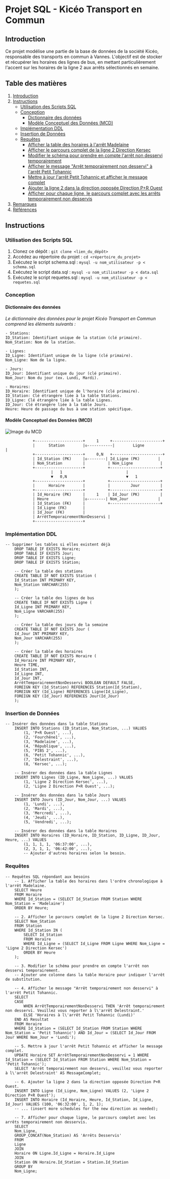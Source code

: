 # Projet SQL - Kicéo Transport en Commun

## Introduction
Ce projet modélise une partie de la base de données de la société Kicéo, responsable des transports en commun à Vannes. L'objectif est de stocker et récupérer les horaires des lignes de bus, en mettant particulièrement l'accent sur les horaires de la ligne 2 aux arrêts sélectionnés en semaine.

## Table des matières

1. [Introduction](#introduction)
2. [Instructions](#instructions)
    - [Utilisation des Scripts SQL](#utilisation-des-scripts-sql)
    - [Conception](#conception)
        - [Dictionnaire des données](#dictionnaire-des-données)
        - [Modèle Conceptuel des Données (MCD)](#modèle-conceptuel-des-données-mcd)
    - [Implémentation DDL](#implémentation-ddl)
    - [Insertion de Données](#insertion-de-données)
    - [Requêtes](#requêtes)
        - [Afficher la table des horaires à l'arrêt Madelaine](#1-afficher-la-table-des-horaires-à-larrêt-madelaine)
        - [Afficher le parcours complet de la ligne 2 Direction Kersec](#2-afficher-le-parcours-complet-de-la-ligne-2-direction-kersec)
        - [Modifier le schéma pour prendre en compte l'arrêt non desservi temporairement](#3-modifier-le-schéma-pour-prendre-en-compte-larrêt-non-desservi-temporairement)
        - [Afficher le message "Arrêt temporairement non desservi" à l'arrêt Petit Tohannic](#4-afficher-le-message-arrêt-temporairement-non-desservi-à-larrêt-petit-tohannic)
        - [Mettre à jour l'arrêt Petit Tohannic et afficher le message complet](#5-mettre-à-jour-larrêt-petit-tohannic-et-afficher-le-message-complet)
        - [Ajouter la ligne 2 dans la direction opposée Direction P+R Ouest](#6-ajouter-la-ligne-2-dans-la-direction-opposée-direction-p-r-ouest)
        - [Afficher pour chaque ligne, le parcours complet avec les arrêts temporairement non desservis](#7-afficher-pour-chaque-ligne-le-parcours-complet-avec-les-arrêts-temporairement-non-desservis)
3. [Remarques](#remarques)
4. [Références](#références)

## Instructions

### Utilisation des Scripts SQL

1. Clonez ce dépôt : `git clone <lien_du_dépôt>`
2. Accédez au répertoire du projet : `cd <répertoire_du_projet>`
3. Exécutez le script schema.sql : `mysql -u nom_utilisateur -p < schema.sql`
4. Exécutez le script data.sql : `mysql -u nom_utilisateur -p < data.sql`
5. Exécutez le script requetes.sql : `mysql -u nom_utilisateur -p < requetes.sql`

### Conception

#### Dictionnaire des données
*Le dictionnaire des données pour le projet Kicéo Transport en Commun comprend les éléments suivants :*

    - Stations:
    ID_Station: Identifiant unique de la station (clé primaire).
    Nom_Station: Nom de la station.

    - Lignes:
    ID_Ligne: Identifiant unique de la ligne (clé primaire).
    Nom_Ligne: Nom de la ligne.

    - Jours:
    ID_Jour: Identifiant unique du jour (clé primaire).
    Nom_Jour: Nom du jour (ex. Lundi, Mardi).

    - Horaires:
    ID_Horaire: Identifiant unique de l'horaire (clé primaire).
    ID_Station: Clé étrangère liée à la table Stations.
    ID_Ligne: Clé étrangère liée à la table Lignes.
    ID_Jour: Clé étrangère liée à la table Jours.
    Heure: Heure de passage du bus à une station spécifique.

#### Modèle Conceptuel des Données (MCD)

![Image du MCD](./mcd.png)

                +---------------------+     1     +----------------------+
                |      Station        |◇-----------|        Ligne         |
                +---------------------+     0,N   +----------------------+
                | Id_Station (PK)     |◇--------| Id_Ligne (PK)        |
                | Nom_Station         |          | Nom_Ligne            |
                +---------------------+          +----------------------+
                        |   1                            |
                        ▼   0,N                          ▼   1
                +---------------------+          +----------------------+
                |      Horaire        |          |         Jour         |
                +---------------------+          +----------------------+
                | Id_Horaire (PK)     |     1    | Id_Jour (PK)         |
                | Heure               |◇--------| Nom_Jour             |
                | Id_Station (FK)     |          +----------------------+
                | Id_Ligne (FK)       |
                | Id_Jour (FK)        |
                | ArrêtTemporairementNonDesservi |
                +---------------------+


### Implémentation DDL
    -- Supprimer les tables si elles existent déjà
        DROP TABLE IF EXISTS Horaire;
        DROP TABLE IF EXISTS Jour;
        DROP TABLE IF EXISTS Ligne;
        DROP TABLE IF EXISTS Station;

        -- Créer la table des stations
        CREATE TABLE IF NOT EXISTS Station (
        Id_Station INT PRIMARY KEY,
        Nom_Station VARCHAR(255)
        );

        -- Créer la table des lignes de bus
        CREATE TABLE IF NOT EXISTS Ligne (
        Id_Ligne INT PRIMARY KEY,
        Nom_Ligne VARCHAR(255)
        );

        -- Créer la table des jours de la semaine
        CREATE TABLE IF NOT EXISTS Jour (
        Id_Jour INT PRIMARY KEY,
        Nom_Jour VARCHAR(255)
        );

        -- Créer la table des horaires
        CREATE TABLE IF NOT EXISTS Horaire (
        Id_Horaire INT PRIMARY KEY,
        Heure TIME,
        Id_Station INT,
        Id_Ligne INT,
        Id_Jour INT,
        ArrêtTemporairementNonDesservi BOOLEAN DEFAULT FALSE,
        FOREIGN KEY (Id_Station) REFERENCES Station(Id_Station),
        FOREIGN KEY (Id_Ligne) REFERENCES Ligne(Id_Ligne),
        FOREIGN KEY (Id_Jour) REFERENCES Jour(Id_Jour)
        );
        

### Insertion de Données
    -- Insérer des données dans la table Stations
        INSERT INTO Stations (ID_Station, Nom_Station, ...) VALUES
            (1, 'P+R Ouest', ...),
            (2, 'Fourchêne1', ...),
            (3, 'Madelaine', ...),
            (4, 'République', ...),
            (5, 'PIBS 2', ...),
            (6, 'Petit Tohannic', ...),
            (7, 'Delestraint', ...),
            (8, 'Kersec', ...);

        -- Insérer des données dans la table Lignes
        INSERT INTO Lignes (ID_Ligne, Nom_Ligne, ...) VALUES
            (1, 'Ligne 2 Direction Kersec', ...),
            (2, 'Ligne 2 Direction P+R Ouest', ...);

        -- Insérer des données dans la table Jours
        INSERT INTO Jours (ID_Jour, Nom_Jour, ...) VALUES
            (1, 'Lundi', ...),
            (2, 'Mardi', ...),
            (3, 'Mercredi', ...),
            (4, 'Jeudi', ...),
            (5, 'Vendredi', ...);

        -- Insérer des données dans la table Horaires
        INSERT INTO Horaires (ID_Horaire, ID_Station, ID_Ligne, ID_Jour, Heure, ...) VALUES
            (1, 1, 1, 1, '06:37:00', ...),
            (2, 3, 1, 1, '06:42:00', ...),
            -- Ajouter d'autres horaires selon le besoin.


### Requêtes
    -- Requêtes SQL répondant aux besoins
        -- 1. Afficher la table des horaires dans l'ordre chronologique à l'arrêt Madelaine.
        SELECT Heure
        FROM Horaire
        WHERE Id_Station = (SELECT Id_Station FROM Station WHERE Nom_Station = 'Madelaine')
        ORDER BY Heure;

        -- 2. Afficher le parcours complet de la ligne 2 Direction Kersec.
        SELECT Nom_Station
        FROM Station
        WHERE Id_Station IN (
            SELECT Id_Station
            FROM Horaire
            WHERE Id_Ligne = (SELECT Id_Ligne FROM Ligne WHERE Nom_Ligne = 'Ligne 2 Direction Kersec')
            ORDER BY Heure
        );

        -- 3. Modifier le schéma pour prendre en compte l'arrêt non desservi temporairement.
        -- Ajouter une colonne dans la table Horaire pour indiquer l'arrêt de substitution.

        -- 4. Afficher le message "Arrêt temporairement non desservi" à l'arrêt Petit Tohannic.
        SELECT
        CASE
            WHEN ArrêtTemporairementNonDesservi THEN 'Arrêt temporairement non desservi. Veuillez vous reporter à l\'arrêt Delestraint.'
            ELSE 'Horaires à l\'arrêt Petit Tohannic (Lundi)'
        END AS Resultat
        FROM Horaire
        WHERE Id_Station = (SELECT Id_Station FROM Station WHERE Nom_Station = 'Petit Tohannic') AND Id_Jour = (SELECT Id_Jour FROM Jour WHERE Nom_Jour = 'Lundi');

        -- 5. Mettre à jour l'arrêt Petit Tohannic et afficher le message complet.
        UPDATE Horaire SET ArrêtTemporairementNonDesservi = 1 WHERE Id_Station = (SELECT Id_Station FROM Station WHERE Nom_Station = 'Petit Tohannic');
        SELECT 'Arrêt temporairement non desservi, veuillez vous reporter à l\'arrêt Delestraint' AS MessageComplet;

        -- 6. Ajouter la ligne 2 dans la direction opposée Direction P+R Ouest.
        INSERT INTO Ligne (Id_Ligne, Nom_Ligne) VALUES (2, 'Ligne 2 Direction P+R Ouest');
        INSERT INTO Horaire (Id_Horaire, Heure, Id_Station, Id_Ligne, Id_Jour) VALUES (100, '06:32:00', 1, 2, 1);
        -- ... (insert more schedules for the new direction as needed);

        -- 7. Afficher pour chaque ligne, le parcours complet avec les arrêts temporairement non desservis.
        SELECT
        Nom_Ligne,
        GROUP_CONCAT(Nom_Station) AS 'Arrêts Desservis'
        FROM
        Ligne
        JOIN
        Horaire ON Ligne.Id_Ligne = Horaire.Id_Ligne
        JOIN
        Station ON Horaire.Id_Station = Station.Id_Station
        GROUP BY
        Nom_Ligne;
